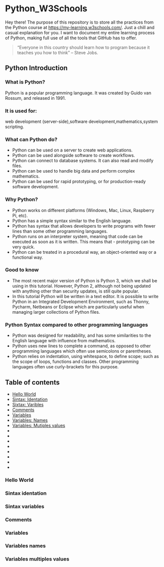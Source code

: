 # Python_W3Schools
Hey there! The purpose of this repository is to store all the practices from the Python course at https://my-learning.w3schools.com/. Just a chill and casual explanation for you.
I want to document my entire learning process of Python, making full use of all the tools that GitHub has to offer.

> “Everyone in this country should learn how to program because it teaches you how to think”
> – Steve Jobs.

## Python Introduction

### What is Python?
Python is a popular programming language. It was created by Guido van Rossum, and released in 1991.

### It is used for:
web development (server-side),software development,mathematics,system scripting.

### What can Python do?
- Python can be used on a server to create web applications.
- Python can be used alongside software to create workflows.
- Python can connect to database systems. It can also read and modify files.
- Python can be used to handle big data and perform complex mathematics.
- Python can be used for rapid prototyping, or for production-ready software development.

### Why Python?
- Python works on different platforms (Windows, Mac, Linux, Raspberry Pi, etc).
- Python has a simple syntax similar to the English language.
- Python has syntax that allows developers to write programs with fewer lines than some other programming languages.
- Python runs on an interpreter system, meaning that code can be executed as soon as it is written. This means that - prototyping can be very quick.
- Python can be treated in a procedural way, an object-oriented way or a functional way.

### Good to know
- The most recent major version of Python is Python 3, which we shall be using in this tutorial. However, Python 2, although not being updated with anything other than security updates, is still quite popular.
- In this tutorial Python will be written in a text editor. It is possible to write Python in an Integrated Development Environment, such as Thonny, Pycharm, Netbeans or Eclipse which are particularly useful when managing larger collections of Python files.

### Python Syntax compared to other programming languages
- Python was designed for readability, and has some similarities to the English language with influence from mathematics.
- Python uses new lines to complete a command, as opposed to other programming languages which often use semicolons or parentheses.
- Python relies on indentation, using whitespace, to define scope; such as the scope of loops, functions and classes. Other programming languages often use curly-brackets for this purpose.

## Table of contents

- [Hello World](#hello-world)
- [Sintax: Identation](#sintax-identation)
- [Sixtax: Varibles](#sintax-variables)
- [Comments](#comments)
- [Variables](#variables)
- [Variables: Names](#variables-names)
- [Variables: Mutiples values](#variables-mutiples-values)
- []()
- []()
- []()
- []()
- []()
- []()
- []()
- []()
### Hello World

### Sintax identation

### Sintax variables

### Comments

### Variables

### Variables names

### Variables multiples values
